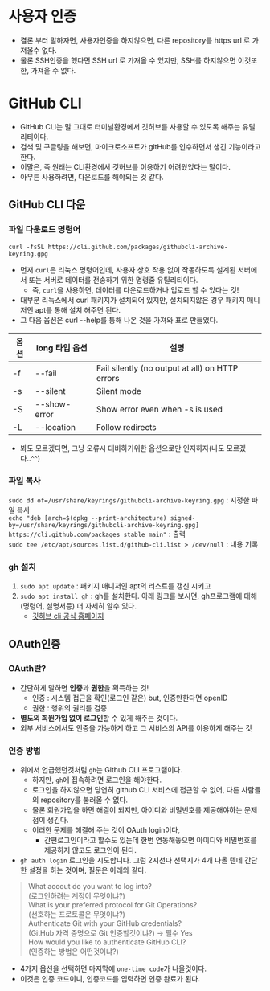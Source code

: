 # 사용자 인증 
- 결론 부터 말하자면, 사용자인증을 하지않으면, 다른 repository를 https url 로 가져올수 없다. 
- 물론 SSH인증을 했다면 SSH url 로 가져올 수 있지만, SSH를 하지않으면 이것또한, 가져올 수 없다.

# GitHub CLI 
 - GitHub CLI는 말 그대로 터미널환경에서 깃허브를 사용할 수 있도록 해주는 유틸리티이다.
 - 검색 및 구글링을 해보면, 마이크로소프트가 gitHub를 인수하면서 생긴 기능이라고 한다. 
 - 이말은, 즉 원래는 CLI환경에서 깃허브를 이용하기 어려웠었다는 말이다. 
 - 아무튼 사용하려면, 다운로드를 해야되는 것 같다. 

## GitHub CLI 다운

### 파일 다운로드 명령어
`curl -fsSL https://cli.github.com/packages/githubcli-archive-keyring.gpg ` 

- 먼저 `curl`은 리눅스 명령어인데, 사용자 상호 작용 없이 작동하도록 설계된 서버에서 또는 서버로 데이터를 전송하기 위한 명령줄 유틸리티이다.
   -  즉, `curl`을 사용하면, 데이터를 다운로드하거나 업로드 할 수 있다는 것!
- 대부분 리눅스에서 curl 패키지가 설치되어 있지만, 설치되지않은 경우 패키지 매니저인 apt를 통해 설치 해주면 된다. 
- 그 다음 옵션은 curl --help를 통해 나온 것을 가져와 표로 만들었다. 

|옵션| long 타입 옵션| 설명 |
|--|--|--|
|-f| --fail|          Fail silently (no output at all) on HTTP errors|
|-s|--silent  | Silent mode|
|-S| --show-error|  Show error even when -s is used|
|-L| --location|     Follow redirects|

 - 봐도 모르겠다면, 그냥 오류시 대비하기위한 옵션으로만 인지하자(나도 모르겠다..^^)

### 파일 복사
 `sudo dd of=/usr/share/keyrings/githubcli-archive-keyring.gpg`  : 지정한 파일 복사   
 `echo "deb [arch=$(dpkg --print-architecture) signed-by=/usr/share/keyrings/githubcli-archive-keyring.gpg] https://cli.github.com/packages stable main"` : 출력     
 `sudo tee /etc/apt/sources.list.d/github-cli.list > /dev/null`   : 내용 기록   

### gh 설치
 1. `sudo apt update`   : 패키지 매니저인 apt의 리스트를 갱신 시키고
 2. `sudo apt install gh`    : gh를 설치한다. 아래 링크를 보시면, gh프로그램에 대해(명령어, 설명서등) 더 자세히 알수 있다.
      - [깃허브 cli 공식 홈페이지](https://cli.github.com/)

## OAuth인증
### OAuth란?
 - 간단하게 말하면 **인증**과 **권한**을 획득하는 것!
    - 인증 : 시스템 접근을 확인(로그인 같은) but, 인증만한다면 openID
    - 권한 : 행위의 권리를 검증  
 - **별도의 회원가입 없이 로그인**할 수 있게 해주는 것이다.
 - 외부 서비스에서도 인증을 가능하게 하고 그 서비스의 API를 이용하게 해주는 것
 
### 인증 방법
 
 - 위에서 언급했던것처럼 `gh`는 Github CLI 프로그램이다.  
   - 하지만, `gh`에 접속하려면 로그인을 해야한다.
   - 로그인을 하지않으면 당연히 github CLI 서비스에 접근할 수 없어, 다른 사람들의 repository를 불러올 수 없다. 
   - 물론 회원가입을 하면 해결이 되지만, 아이디와 비밀번호를 제공해야하는 문제점이 생긴다.
   - 이러한 문제를 해결해 주는 것이 OAuth login이다, 
     - 간편로그인이라고 할수도 있는데 한번 연동해놓으면 아이디와 비밀번호를 제공하지 않고도 로그인이 된다.
 - `gh auth login` 로그인을 시도합니다.  그럼 2지선다 선택지가 4개 나올 텐데 간단한 설정을 하는 것이며, 질문은 아래와 같다.
  >  What accout do you want to log into?  
  > (로그인하려는 계정이 무엇이냐?)    
  > What is your preferred protocol for Git Operations?  
  > (선호하는 프로토콜은 무엇이냐?)  
  > Authenticate Git with your GitHub credentials?  
  > (GitHub 자격 증명으로 Git 인증할것이냐?) -> 필수 Yes  
  > How would you like to authenticate GitHub CLI?  
  > (인증하는 방법은 어떤것이냐?)   

- 4가지 옵션을 선택하면 마지막에 `one-time code`가 나올것이다. 
- 이것은 인증 코드이니, 인증코드를 입력하면 인증 완료가 된다.
